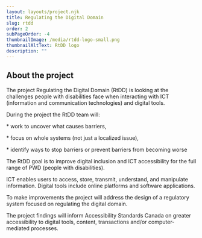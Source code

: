 ```yaml
---
layout: layouts/project.njk
title: Regulating the Digital Domain
slug: rtdd
order: 2
subPageOrder: -4
thumbnailImage: /media/rtdd-logo-small.png
thumbnailAltText: RtDD logo
description: ""
---
```

## A﻿bout the project

The project Regulating the Digital Domain (RtDD) is looking at the challenges people with disabilities face when interacting with ICT (information and communication technologies) and digital tools. 

During the project the RtDD team will:

\* work to uncover what causes barriers, 

\* focus on whole systems (not just a localized issue), 

\* identify ways to stop barriers or prevent barriers from becoming worse 

The RtDD goal is to improve digital inclusion and ICT accessibility for the full range of PWD (people with disabilities).

ICT enables users to access, store, transmit, understand, and manipulate information. Digital tools include online platforms and software applications.

To make improvements the project will address the design of a regulatory system focused on regulating the digital domain.

The project findings will inform Accessibility Standards Canada on greater accessibility to digital tools, content, transactions and/or computer-mediated processes.